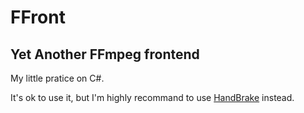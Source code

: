 # FFront
## Yet Another FFmpeg frontend

My little pratice on C#.

It's ok to use it,
but I'm highly recommand to use [HandBrake][0] instead.

[0]: https://github.com/HandBrake/HandBrake "HandBrake"
